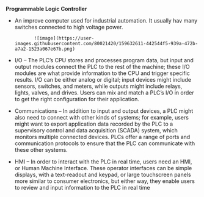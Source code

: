 **Programmable Logic Controller**
 -  An improve computer used for industrial automation. It usually hav many switches connected to high voltage power. 
 
               ![image](https://user-images.githubusercontent.com/80021420/159632611-442544f5-939a-472b-a7a2-1523a067e67b.png)
               
-   I/O – The PLC’s CPU stores and processes program data, but input and output modules connect the PLC to the rest of the machine; these I/O modules are what provide information to the CPU and trigger specific results. I/O can be either analog or digital; input devices might include sensors, switches, and meters, while outputs might include relays, lights, valves, and drives. Users can mix and match a PLC’s I/O in order to get the right configuration for their application.
-   Communications – In addition to input and output devices, a PLC might also need to connect with other kinds of systems; for example, users might want to export application data recorded by the PLC to a supervisory control and data acquisition (SCADA) system, which monitors multiple connected devices. PLCs offer a range of ports and communication protocols to ensure that the PLC can communicate with these other systems.
-   HMI – In order to interact with the PLC in real time, users need an HMI, or Human Machine Interface. These operator interfaces can be simple displays, with a text-readout and keypad, or large touchscreen panels more similar to consumer electronics, but either way, they enable users to review and input information to the PLC in real time
